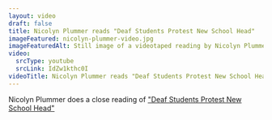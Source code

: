```yaml
--- 
layout: video
draft: false
title: Nicolyn Plummer reads "Deaf Students Protest New School Head"
imageFeatured: nicolyn-plummer-video.jpg
imageFeaturedAlt: Still image of a videotaped reading by Nicolyn Plummer
video: 
  srcType: youtube
  srcLink: IdZw1kthc0I
videoTitle: Nicolyn Plummer reads "Deaf Students Protest New School Head"
--- 
```

 
Nicolyn Plummer does a close reading of ["Deaf Students Protest New School Head"](/gallery/lexington-school-for-deaf)
